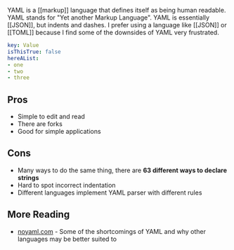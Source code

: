 YAML is a [[markup]] language that defines itself as being human readable. YAML stands for "Yet another Markup Language". YAML is essentially [[JSON]], but indents and dashes. I prefer using a language like [[JSON]] or [[TOML]] because I find some of the downsides of YAML very frustrated.

```YAML
key: Value
isThisTrue: false
hereAList:
- one
- two
- three
```

## Pros

- Simple to edit and read
- There are forks 
- Good for simple applications

## Cons

- Many ways to do the same thing, there are **63 different ways to declare strings** 
- Hard to spot incorrect indentation
- Different languages implement YAML parser with different rules

## More Reading

- [noyaml.com](https://noyaml.com/) - Some of the shortcomings of YAML and why other languages may be better suited to 
